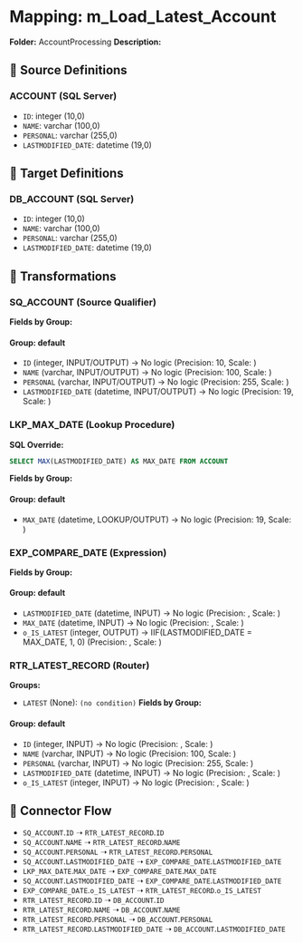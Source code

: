 # Mapping: m_Load_Latest_Account
**Folder:** AccountProcessing
**Description:** 


## 📂 Source Definitions
### ACCOUNT (SQL Server)
- `ID`: integer (10,0)
- `NAME`: varchar (100,0)
- `PERSONAL`: varchar (255,0)
- `LASTMODIFIED_DATE`: datetime (19,0)

## 🎯 Target Definitions
### DB_ACCOUNT (SQL Server)
- `ID`: integer (10,0)
- `NAME`: varchar (100,0)
- `PERSONAL`: varchar (255,0)
- `LASTMODIFIED_DATE`: datetime (19,0)

## 🔄 Transformations

### SQ_ACCOUNT (Source Qualifier)
**Fields by Group:**

#### Group: default
- `ID` (integer, INPUT/OUTPUT) → No logic (Precision: 10, Scale: )
- `NAME` (varchar, INPUT/OUTPUT) → No logic (Precision: 100, Scale: )
- `PERSONAL` (varchar, INPUT/OUTPUT) → No logic (Precision: 255, Scale: )
- `LASTMODIFIED_DATE` (datetime, INPUT/OUTPUT) → No logic (Precision: 19, Scale: )

### LKP_MAX_DATE (Lookup Procedure)
**SQL Override:**
```sql
SELECT MAX(LASTMODIFIED_DATE) AS MAX_DATE FROM ACCOUNT
```
**Fields by Group:**

#### Group: default
- `MAX_DATE` (datetime, LOOKUP/OUTPUT) → No logic (Precision: 19, Scale: )

### EXP_COMPARE_DATE (Expression)
**Fields by Group:**

#### Group: default
- `LASTMODIFIED_DATE` (datetime, INPUT) → No logic (Precision: , Scale: )
- `MAX_DATE` (datetime, INPUT) → No logic (Precision: , Scale: )
- `o_IS_LATEST` (integer, OUTPUT) → IIF(LASTMODIFIED_DATE = MAX_DATE, 1, 0) (Precision: , Scale: )

### RTR_LATEST_RECORD (Router)
**Groups:**
- `LATEST` (None): `(no condition)`
**Fields by Group:**

#### Group: default
- `ID` (integer, INPUT) → No logic (Precision: , Scale: )
- `NAME` (varchar, INPUT) → No logic (Precision: 100, Scale: )
- `PERSONAL` (varchar, INPUT) → No logic (Precision: 255, Scale: )
- `LASTMODIFIED_DATE` (datetime, INPUT) → No logic (Precision: , Scale: )
- `o_IS_LATEST` (integer, INPUT) → No logic (Precision: , Scale: )

## 🔁 Connector Flow
- `SQ_ACCOUNT`.`ID` ➝ `RTR_LATEST_RECORD`.`ID`
- `SQ_ACCOUNT`.`NAME` ➝ `RTR_LATEST_RECORD`.`NAME`
- `SQ_ACCOUNT`.`PERSONAL` ➝ `RTR_LATEST_RECORD`.`PERSONAL`
- `SQ_ACCOUNT`.`LASTMODIFIED_DATE` ➝ `EXP_COMPARE_DATE`.`LASTMODIFIED_DATE`
- `LKP_MAX_DATE`.`MAX_DATE` ➝ `EXP_COMPARE_DATE`.`MAX_DATE`
- `SQ_ACCOUNT`.`LASTMODIFIED_DATE` ➝ `EXP_COMPARE_DATE`.`LASTMODIFIED_DATE`
- `EXP_COMPARE_DATE`.`o_IS_LATEST` ➝ `RTR_LATEST_RECORD`.`o_IS_LATEST`
- `RTR_LATEST_RECORD`.`ID` ➝ `DB_ACCOUNT`.`ID`
- `RTR_LATEST_RECORD`.`NAME` ➝ `DB_ACCOUNT`.`NAME`
- `RTR_LATEST_RECORD`.`PERSONAL` ➝ `DB_ACCOUNT`.`PERSONAL`
- `RTR_LATEST_RECORD`.`LASTMODIFIED_DATE` ➝ `DB_ACCOUNT`.`LASTMODIFIED_DATE`